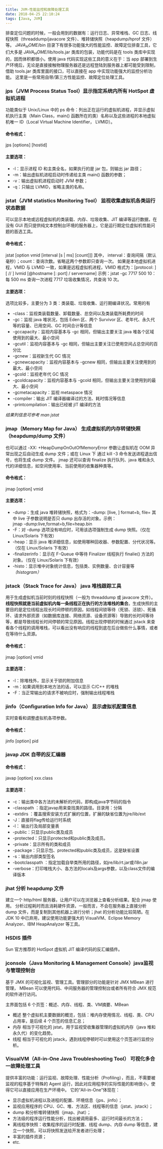 ```yaml
---
title: JVM-性能监控和故障处理工具
date: 2018-04-25 22:10:24
tags: [Java, JVM]
---
```

排查定位问题的时候，一般会用到的数据有：运行日志、异常堆栈、GC 日志、线程快照（threaddump/javacore 文件）、堆转储快照（heapdump/hprof 文件）等。
$JAVA_HOME$/bin 目录下有很多功能强大的性能监控、故障定位排查工具，它们大多是 $JAVA_HOME$/lib/tools.jar 类库的包装，功能代码是在 tools 类库中实现的，因而体积都很小。使用 java 代码实现这些工具的意义在于：当 app 部署到生产环境后，无论是直接接触物理服务器还是远程登陆到服务器上都可能受到限制，借助 tools.jar 类库里面的接口，可以直接在 app 中实现功能强大的监控分析功能。
这里是一些常用自带/第三方性能监控、故障定位处理工具。

### jps（JVM Process Status Tool）显示指定系统内所有 HotSpot 虚拟机进程
功能类似于 Unix/Linux 中的 ps 命令：列出正在运行的虚拟机进程，并显示虚拟机执行主类（Main Class，main() 函数所在的类）名称以及这些进程的本地虚拟机唯一 ID（Local Virtual Machine Identifier， LVMID）。

#### 命令格式：
jps [options] [hostid]

#### 主要选项：
* -l：显示进程 ID 和主类全名，如果执行的是 jar 包，则输出 jar 路径；
* -m：输出虚拟机进程启动时传递给主类 main() 函数的参数；
* -v：输出虚拟机进程启动时 JVM 参数；
* -q：只输出 LVMID，省略主类的名称。

### jstat（JVM statistics Monitoring Tool） 监视收集虚拟机各类运行状态数据
可以显示本地或远程虚拟机的类装载、内存、垃圾收集、JIT 编译等运行数据，在没有 GUI 而只提供纯文本控制台环境的服务器上，它是运行期定位虚拟机性能问题的首选工具。

#### 命令格式：
jstat [option vmid [interval [s | ms] [count]]]
其中，
interval：查询间隔（默认毫秒）；count：查询次数。省略这两个参数即只查询一次。
如果是本地虚拟机进程，VMID 与 LVMID 一致，如果是远程虚拟机进程，VMID 格式为：[protocol: ] [ // ] lvmid [@hostname [: port] / servername]
示例：jstat -gc 7717 500 10：每 500 ms 查询一次进程 7717 垃圾收集情况，共查询 10 次。

#### 主要选项：
选项比较多，主要分为 3 类：类装载、垃圾收集、运行期编译状况。常用的有
* -class：监视类装载数量、卸载数量、总空间以及类装载所耗费的时间
* -gc：监视 java 堆状况，包括 Eden 区、两个 Survivor 区、老年代、永久代等的容量、已用空间、GC 时间合计等信息
* -gccapacity：监视内容基本与 -gc 相同，但输出主要关注 java 堆各个区域使用到的最大、最小空间
* -gcutil：监视内容基本与 -gc 相同，但输出主要关注已使用空间占总空间的百分比
* -gcnew：监视新生代 GC 情况
* -gcnewcapacity：监视内容基本与 -gcnew 相同，但输出主要关注使用到的最大、最小空间
* -gcold：监视老年代 GC 情况
* -gcoldcapacity：监视内容基本与 -gcold 相同，但输出主要关注使用到的最大、最小空间
* -gcmetacapacity：监视 metaspace 情况
* -compiler：输出 JIT 编译器编译过的方法、耗时情况等信息
* -printcompilation：输出已经被 jIT 编译的方法

_结果列信息可参考 man jstat_

### jmap（Memory Map for Java） 生成虚拟机的内存转储快照（heapdump/dump 文件）
也可以通过 -XX: +HeapDumpOnOutOfMemoryError 参数让虚拟机在 OOM 异常出现之后自动生成 dump 文件；或在 Linux 下 通过 kill -3 命令发送进程退出信号，也将生成 dump 文件。
jmap 还可以查询 finalize 执行队列、java 堆和永久代的详细信息，如空间使用率、当前使用的收集器种类等。

#### 命令格式：
jmap [option] vmid

#### 主要选项：
* -dump：生成 java 堆转储快照，格式为：-dump: [live, ] format=b, file=<filename>   其中 live 子参数说明是否只 dump 出存活的对象。示例：   
jmap -dump:live,format=b,file=heap.bin <pid>
* -F：对 -dump 选项没有响应时，可用该选项强制生成 dump 快照。（仅在 Linux/Solaris 下有效）
* -heap：显示 java 堆详细信息，如使用哪种回收器、参数配置、分代状况等。（仅在 Linux/Solaris 下有效）
* -finalizerinfo：显示在 F-Queue 中等待 Finalizer 线程执行 finalie() 方法的对象。（仅在 Linux/Solaris 下有效）
* -histo：显示堆中对象统计信息，包括类、实例数量、合计容量等 _（histogram）_

### jstack（Stack Trace for Java） java 堆栈跟踪工具
用于生成虚拟机当前时刻的线程快照（一般为 threaddump 或 javacore 文件）。**线程快照就是当前虚拟机内每一条线程正在执行的方法堆栈的集合**。生成快照的主要目的是定位线程出现长时间停顿的原因，如线程间锁等待（死锁、活锁）、死循环、请求外部资源（如数据库连接、网络资源、设备资源等）导致的长时间等待等，都是导致线程长时间停顿的常见原因。线程出现停顿的时候通过 jstack 来查看各个线程的调用堆栈，可以看出没有响应的线程到底在后台做些什么事情，或者在等待什么资源。

#### 命令格式：
jmap [option] vmid

#### 主要选项：
* -l：除堆栈外，显示关于锁的附加信息
* -m：如果调用到本地方法的话，可以显示 C/C++ 的堆栈
* -F：当正常输出的请求不被响应时，强制输出线程堆栈

### jinfo（Configuration Info for Java） 显示虚拟机配置信息
实时查看和调整虚拟机各项参数。

#### 命令格式：
jinfo [option] pid

### javap JDK 自带的反汇编器

#### 命令格式：
javap [option] xxx.class

#### 主要选项：
* -c：输出类中各方法的未解析的代码，即构成java字节码的指令
* -classpath <pathlist>：指定javap用来查找类的路径。目录用：分隔
* -extdirs <dirs>：覆盖搜索安装方式扩展的位置，扩展的缺省位置为jre/lib/ext
* -J<flag>：直接将flag传给运行时系统
* -l： 输出行及局部变量表
* -public：只显示public类及成员
* -protected：只显示protected和public类及成员。
* -private：显示所有的类和成员
* -package：只显示包、protected和public类及成员，这是缺省设置
* -s：输出内部类型签名
* -bootclasspath <pathlist>：指定加载自举类所用的路径，如jre/lib/rt.jar或i18n.jar
* -verbose：打印堆栈大小、各方法的locals及args参数，以及class文件的编译版本

### jhat 分析 heapdump 文件
建立一个 http/html 服务器，让用户可以在浏览器上查看分析结果。配合 jmap 使用。
分析过程耗时而且消耗硬件资源，一般而言，不会在服务器上直接分析 dump 文件，而是复制到其他机器上进行分析；jhat 的分析功能比较简陋。在 JDK 10 中已弃用，建议使用功能更强大的 VisualVM、Eclipse Memory Analyzer、IBM HeapAnalyzer 等工具。

### HSDIS 插件
Sun 官方推荐的 HotSpot 虚拟机 JIT 编译代码的反汇编插件。

### jconsole（Java Monitoring & Management Console）java监视与管理控制台
基于 JMX 的可视化监视、管理工具。管理部分的功能是针对 JMX MBean 进行管理， MBean 可以使用代码、中间服务器的管理控制台或者所有符合 JMX 规范的软件进行访问。

主界面包括 6 个页签：概述、内存、线程、类、VM摘要、MBean
* 概述
整个虚拟机主要数据的概览，包括：堆内存使用情况、线程、类、CPU 占用率，是后续 4 个页签的信息汇总；
* 内存
相当于可视化的 jstat，用于监视受收集器管理的虚拟机内存（java 堆和永久代）的变化趋势。
* 线程
相当于可视化的 jstack，遇到线程停顿时可以使用这个页签进行监控分析。

### VisualVM（All-in-One Java Troubleshooting Tool） 可视化多合一故障处理工具
提供丰富的功能：运行监视、故障处理、性能分析（Profiling），而且，不需要被监视的程序基于特殊的 Agent 运行，因此对应用程序的实际性能的影响很小，使得它可以直接应用在生产环境中。
它的“All-in-One”体现在：
* 显示虚拟机进程以及进程的配置、环境信息（jps、jinfo）；
* 监视应用程序的 CPU、GC、堆、方法区、线程等的信息（jstat、jstack）；
* dump 和分析堆转储快照（jmap、jhat）；
* 方法级的程序运行性能分析，找出被调用最多、运行时间最长的方法；
* 离线程序快照：收集程序的运行时配置、线程 dump、内存 dump 等信息，建立一个快照，可以将快照发送给开发者进行处理；
* 丰富的插件资源；
* etc.
